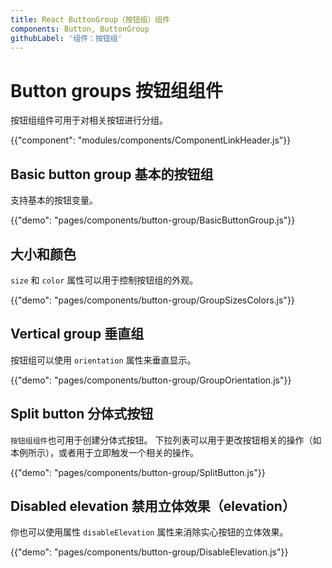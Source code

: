 ```yaml
---
title: React ButtonGroup（按钮组）组件
components: Button, ButtonGroup
githubLabel: '组件：按钮组'
---
```


# Button groups 按钮组组件

<p class="description">按钮组组件可用于对相关按钮进行分组。</p>

{{"component": "modules/components/ComponentLinkHeader.js"}}

## Basic button group 基本的按钮组

支持基本的按钮变量。

{{"demo": "pages/components/button-group/BasicButtonGroup.js"}}

## 大小和颜色

`size` 和 `color` 属性可以用于控制按钮组的外观。

{{"demo": "pages/components/button-group/GroupSizesColors.js"}}

## Vertical group 垂直组

按钮组可以使用 `orientation` 属性来垂直显示。

{{"demo": "pages/components/button-group/GroupOrientation.js"}}

## Split button 分体式按钮

`按钮组组件`也可用于创建分体式按钮。 下拉列表可以用于更改按钮相关的操作（如本例所示），或者用于立即触发一个相关的操作。

{{"demo": "pages/components/button-group/SplitButton.js"}}

## Disabled elevation 禁用立体效果（elevation）

你也可以使用属性 `disableElevation` 属性来消除实心按钮的立体效果。

{{"demo": "pages/components/button-group/DisableElevation.js"}}
